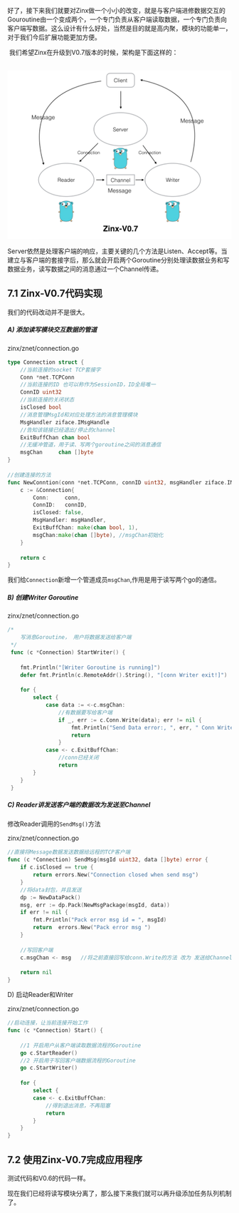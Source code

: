​	好了，接下来我们就要对Zinx做一个小小的改变，就是与客户端进修数据交互的Gouroutine由一个变成两个，一个专门负责从客户端读取数据，一个专门负责向客户端写数据。这么设计有什么好处，当然是目的就是高内聚，模块的功能单一，对于我们今后扩展功能更加方便。

​	我们希望Zinx在升级到V0.7版本的时候，架构是下面这样的：

​        ![img](简介.assets/1649862377061-b7f5c3ba-2fe7-4961-b64a-9a3fa5e7d92c.jpeg)

Server依然是处理客户端的响应，主要关键的几个方法是Listen、Accept等。当建立与客户端的套接字后，那么就会开启两个Goroutine分别处理读数据业务和写数据业务，读写数据之间的消息通过一个Channel传递。



## 7.1 Zinx-V0.7代码实现



我们的代码改动并不是很大。



##### A) 添加读写模块交互数据的管道



zinx/znet/connection.go



```go
type Connection struct {
	//当前连接的socket TCP套接字
	Conn *net.TCPConn
	//当前连接的ID 也可以称作为SessionID，ID全局唯一
	ConnID uint32
	//当前连接的关闭状态
	isClosed bool
	//消息管理MsgId和对应处理方法的消息管理模块
	MsgHandler ziface.IMsgHandle
	//告知该链接已经退出/停止的channel
	ExitBuffChan chan bool
	//无缓冲管道，用于读、写两个goroutine之间的消息通信
	msgChan		chan []byte
}

//创建连接的方法
func NewConntion(conn *net.TCPConn, connID uint32, msgHandler ziface.IMsgHandle) *Connection{
	c := &Connection{
		Conn:     conn,
		ConnID:   connID,
		isClosed: false,
		MsgHandler: msgHandler,
		ExitBuffChan: make(chan bool, 1),
		msgChan:make(chan []byte), //msgChan初始化
	}

	return c
}
```



我们给`Connection`新增一个管道成员`msgChan`,作用是用于读写两个go的通信。



##### B) 创建Writer Goroutine



zinx/znet/connection.go



```go
/*
	写消息Goroutine， 用户将数据发送给客户端
 */
 func (c *Connection) StartWriter() {

	fmt.Println("[Writer Goroutine is running]")
	defer fmt.Println(c.RemoteAddr().String(), "[conn Writer exit!]")

 	for {
 		select {
 			case data := <-c.msgChan:
 				//有数据要写给客户端
 				if _, err := c.Conn.Write(data); err != nil {
 					fmt.Println("Send Data error:, ", err, " Conn Writer exit")
 					return
				}
 			case <- c.ExitBuffChan:
 				//conn已经关闭
 				return
		}
	}
 }
```



##### C) Reader讲发送客户端的数据改为发送至Channel



修改Reader调用的`SendMsg()`方法



zinx/znet/connection.go



```go
//直接将Message数据发送数据给远程的TCP客户端
func (c *Connection) SendMsg(msgId uint32, data []byte) error {
	if c.isClosed == true {
		return errors.New("Connection closed when send msg")
	}
	//将data封包，并且发送
	dp := NewDataPack()
	msg, err := dp.Pack(NewMsgPackage(msgId, data))
	if err != nil {
		fmt.Println("Pack error msg id = ", msgId)
		return  errors.New("Pack error msg ")
	}

	//写回客户端
	c.msgChan <- msg   //将之前直接回写给conn.Write的方法 改为 发送给Channel 供Writer读取

	return nil
}
```



D) 启动Reader和Writer



zinx/znet/connection.go



```go
//启动连接，让当前连接开始工作
func (c *Connection) Start() {

	//1 开启用户从客户端读取数据流程的Goroutine
	go c.StartReader()
	//2 开启用于写回客户端数据流程的Goroutine
	go c.StartWriter()

	for {
		select {
		case <- c.ExitBuffChan:
			//得到退出消息，不再阻塞
			return
		}
	}
}
```



## 7.2 使用Zinx-V0.7完成应用程序

测试代码和V0.6的代码一样。

现在我们已经将读写模块分离了，那么接下来我们就可以再升级添加任务队列机制了。